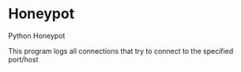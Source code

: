# Honeypot
Python Honeypot

This program logs all connections that try to connect to the specified port/host
